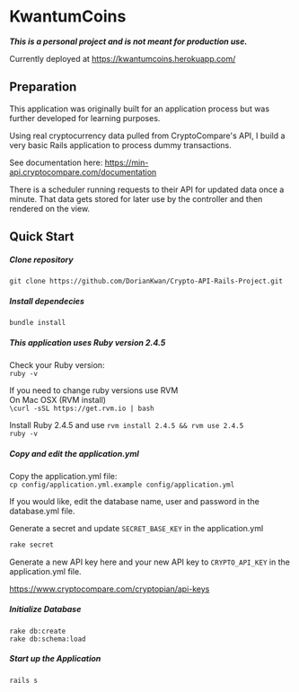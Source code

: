KwantumCoins
======
**_This is a personal project and is not meant for production use._**

Currently deployed at https://kwantumcoins.herokuapp.com/

Preparation
---
This application was originally built for an application process but was further developed for learning purposes.  

Using real cryptocurrency data pulled from CryptoCompare's API, I build a very basic Rails application to process dummy transactions. 

See documentation here: https://min-api.cryptocompare.com/documentation  

There is a scheduler running requests to their API for updated data once a minute.  That data gets stored for later use by the controller and then rendered on the view.

Quick Start
---

##### Clone repository  
 `git clone https://github.com/DorianKwan/Crypto-API-Rails-Project.git`

##### Install dependecies  
`bundle install`  

##### This application uses Ruby version 2.4.5
Check your Ruby version:  
`ruby -v`

If you need to change ruby versions use RVM  
On Mac OSX (RVM install)  
`\curl -sSL https://get.rvm.io | bash`  

Install Ruby 2.4.5 and use 
`rvm install 2.4.5 && rvm use 2.4.5`  
`ruby -v`

##### Copy and edit the application.yml  
Copy the application.yml file:  
`cp config/application.yml.example config/application.yml`  

If you would like, edit the database name, user and password in the database.yml file.  

Generate a secret and update `SECRET_BASE_KEY` in the application.yml

```bash
rake secret
```

Generate a new API key here and your new API key to `CRYPTO_API_KEY` in the application.yml file.  

https://www.cryptocompare.com/cryptopian/api-keys  


##### Initialize Database
`rake db:create`  
`rake db:schema:load`  

##### Start up the Application
`rails s`
